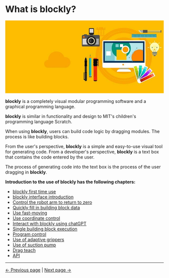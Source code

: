 # What is blockly?

<img src="..\resources\1-blockly\images\myblockly界面.jpg" />

**blockly** is a completely visual modular programming software and a graphical programming language.

**blockly** is similar in functionality and design to MIT's children's programming language Scratch.

When using **blockly**, users can build code logic by dragging modules. The process is like building blocks.

From the user's perspective, **blockly** is a simple and easy-to-use visual tool for generating code. From a developer's perspective, **blockly** is a text box that contains the code entered by the user.

The process of generating code into the text box is the process of the user dragging in **blockly**.



**Introduction to the use of blockly has the following chapters:**

- [blockly first time use](1-blocklyFirstUse.md)
- [blockly interface introduction](2-interfaceDescription.md)
- [Control the robot arm to return to zero](3-littleCase.md)
- [Quickly fill in building block data](4-autofill.md)
- [Use fast-moving](5-quickMove.md)
- [Use coordinate control](6-useCoords.md)
- [Interact with blockly using chatGPT](7-chatGPT.md)
- [Single building block execution](8-singleStep.md)
- [Program control](9-program.md)
- [Use of adaptive grippers](10-gripperUse.md)
- [Use of suction pump](11-pumpUse.md)
- [Drag teach](12-dragTeach.md)
- [API](13-api.md)

---

[← Previous page](../0-community/README.md) | [Next page →](./1-myBlocklyFirstUse.md)

